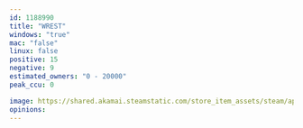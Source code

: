 ```yaml
---
id: 1188990
title: "WREST"
windows: "true"
mac: "false"
linux: false
positive: 15
negative: 9
estimated_owners: "0 - 20000"
peak_ccu: 0

image: https://shared.akamai.steamstatic.com/store_item_assets/steam/apps/1188990/header.jpg?t=1606338863
opinions:
---
```

